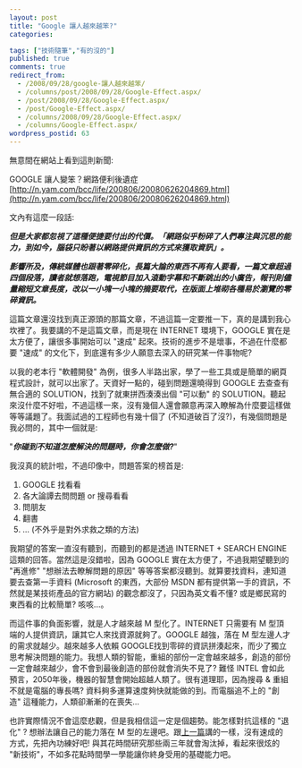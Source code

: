 ```yaml
---
layout: post
title: "Google 讓人越來越笨?"
categories:

tags: ["技術隨筆","有的沒的"]
published: true
comments: true
redirect_from:
  - /2008/09/28/google-讓人越來越笨/
  - /columns/post/2008/09/28/Google-Effect.aspx/
  - /post/2008/09/28/Google-Effect.aspx/
  - /post/Google-Effect.aspx/
  - /columns/2008/09/28/Google-Effect.aspx/
  - /columns/Google-Effect.aspx/
wordpress_postid: 63
---
```

無意間在網站上看到這則新聞:

GOOGLE 讓人變笨？網路便利後遺症  
[http://n.yam.com/bcc/life/200806/20080626204869.html](http://n.yam.com/bcc/life/200806/20080626204869.html)

文內有這麼一段話:

**_但是大家都忽視了這種便捷要付出的代價。「網路似乎粉碎了人們專注與沉思的能力，到如今，腦袋只盼著以網路提供資訊的方式來獲取資訊」。_**

**_影響所及，傳統媒體也跟著零碎化，長篇大論的東西不再有人要看，一篇文章超過四個段落，讀者就想落跑，電視節目加入滾動字幕和不斷跳出的小廣告，報刊則儘量縮短文章長度，改以一小塊一小塊的摘要取代，在版面上堆砌各種易於瀏覽的零碎資訊。_**

這篇文章還沒找到真正源頭的那篇文章，不過這篇一定要推一下，真的是講到我心坎裡了。我要講的不是這篇文章，而是現在 INTERNET 環境下，GOOGLE 實在是太方便了，讓很多事開始可以 "速成" 起來。技術的進步不是壞事，不過在什麼都要 "速成" 的文化下，到底還有多少人願意去深入的研究某一件事物呢?

以我的老本行 "軟體開發" 為例，很多人半路出家，學了一些工具或是簡單的網頁程式設計，就可以出家了。天資好一點的，碰到問題還曉得到 GOOGLE 去查查有無合適的 SOLUTION，找到了就東拼西湊湊出個 "可以動" 的 SOLUTION。聽起來沒什麼不好啦，不過這樣一來，沒有幾個人還會願意再深入瞭解為什麼要這樣做等等議題了。我面試過的工程師也有幾十個了 (不知道破百了沒?)，有幾個問題是我必問的，其中一個就是:

"**_你碰到不知道怎麼解決的問題時，你會怎麼做?_**"

我沒真的統計啦，不過印像中，問題答案的榜首是:

1. GOOGLE 找看看
2. 各大論譚去問問題 or 搜尋看看
3. 問朋友
4. 翻書
5. ... (不外乎是對外求救之類的方法)

我期望的答案一直沒有聽到，而聽到的都是透過 INTERNET + SEARCH ENGINE 這類的回答。當然這是沒錯啦，因為 GOOGLE 實在太方便了，不過我期望聽到的 "再進修" "想辦法去瞭解問題的原因" 等等答案都沒聽到。就算要找資料，連知道要去查第一手資料 (Microsoft 的東西，大部份 MSDN 都有提供第一手的資訊，不然就是某技術產品的官方網站) 的觀念都沒了，只因為英文看不懂? 或是鄉民寫的東西看的比較簡單? 咳咳...。

而這件事的負面影響，就是人才越來越 M 型化了。INTERNET 只需要有 M 型頂端的人提供資訊，讓其它人來找資源就夠了。GOOGLE 越強，落在 M 型左邊人才的需求就越少。越來越多人依賴 GOOGLE找到零碎的資訊拼湊起來，而少了獨立思考解決問題的能力。我想人類的智能，重組的部份一定會越來越多，創造的部份一定會越來越少，會不會到最後創造的部份就會消失不見了? 難怪 INTEL 會如此預言，2050年後，機器的智慧會開始超越人類了。很有道理耶，因為搜尋 & 重組不就是電腦的專長嗎? 資料夠多運算速度夠快就能做的到。而電腦追不上的 "創造" 這種能力，人類卻漸漸的在喪失...

也許實際情況不會這麼悲觀，但是我相信這一定是個趨勢。能怎樣對抗這樣的 "退化" ? 想辦法讓自己的能力落在 M 型的左邊吧。跟[上一篇](/post/GoodProgrammer1.aspx)講的一樣，沒有速成的方式，先把內功練好吧! 與其花時間研究那些兩三年就會淘汰掉，看起來很炫的 "新技術"，不如多花點時間學一學能讓你終身受用的基礎能力吧。
